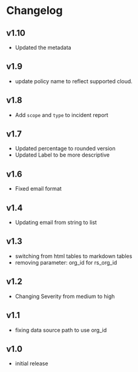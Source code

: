 # Changelog

## v1.10

- Updated the metadata

## v1.9

- update policy name to reflect supported cloud.

## v1.8

- Add `scope` and `type` to incident report

## v1.7

- Updated percentage to rounded version
- Updated Label to be more descriptive

## v1.6

- Fixed email format

## v1.4

- Updating email from string to list

## v1.3

- switching from html tables to markdown tables
- removing parameter: org_id for rs_org_id

## v1.2

- Changing Severity from medium to high

## v1.1

- fixing data source path to use org_id

## v1.0

- initial release
